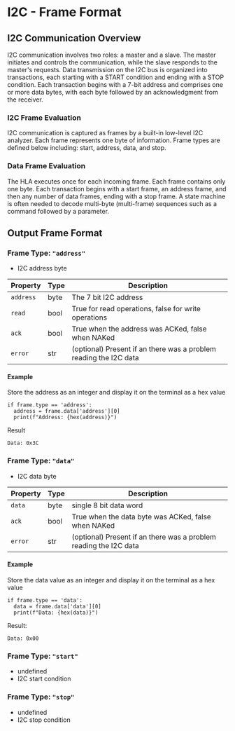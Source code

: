 # I2C - Frame Format

## I2C Communication Overview

I2C communication involves two roles: a master and a slave. The master initiates and controls the communication, while the slave responds to the master's requests. Data transmission on the I2C bus is organized into transactions, each starting with a START condition and ending with a STOP condition. Each transaction begins with a 7-bit address and comprises one or more data bytes, with each byte followed by an acknowledgment from the receiver.

### I2C Frame Evaluation

I2C communication is captured as frames by a built-in low-level I2C analyzer. Each frame represents one byte of information. Frame types are defined below including: start, address, data, and stop.

### Data Frame Evaluation

The HLA executes once for each incoming frame. Each frame contains only one byte. Each transaction begins with a start frame, an address frame, and then any number of data frames, ending with a stop frame. A state machine is often needed to decode multi-byte (multi-frame) sequences such as a command followed by a parameter.

## Output Frame Format

### Frame Type: `"address"`

* I2C address byte

| Property  | Type | Description                                                       |
| --------- | ---- | ----------------------------------------------------------------- |
| `address` | byte | The 7 bit I2C address                                             |
| `read`    | bool | True for read operations, false for write operations              |
| `ack`     | bool | True when the address was ACKed, false when NAKed                 |
| `error`   | str  | (optional) Present if an there was a problem reading the I2C data |

#### Example

Store the address as an integer and display it on the terminal as a hex value

```
if frame.type == 'address':
  address = frame.data['address'][0]
  print(f"Address: {hex(address)}")
```

Result

```
Data: 0x3C
```

### Frame Type: `"data"`

* I2C data byte

| Property | Type | Description                                                       |
| -------- | ---- | ----------------------------------------------------------------- |
| `data`   | byte | single 8 bit data word                                            |
| `ack`    | bool | True when the data byte was ACKed, false when NAKed               |
| `error`  | str  | (optional) Present if an there was a problem reading the I2C data |

#### Example

Store the data value as an integer and display it on the terminal as a hex value

```
if frame.type == 'data':
  data = frame.data['data'][0]
  print(f"Data: {hex(data)}")
```

Result:

```
Data: 0x00
```

### Frame Type: `"start"`

* undefined
* I2C start condition

### Frame Type: `"stop"`

* undefined
* I2C stop condition
